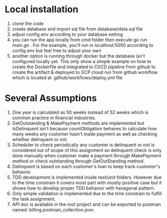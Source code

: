 # Local installation

1. clone the code
2. create database and import sql file from database/data.sql file
3. adjust config.env according to your database setting
4. you can run the app locally from cmd folder then execute go run main.go . For the example, you'll run in localhost:5050 according to config.env but feel free to adjust your own
5. another option is running through docker but the database isn't configured locally yet. This only show a simple example on how to create the Dockerfile and integrated to CI/CD pipeline from github to create the artifact & deployed to GCP cloud run from github workflow which is located at .github/workflows/deploy.yml file

# Several Assumptions

1. One year is calculated as 50 weeks instead of 52 weeks which is common practice in financial industries.
2. GetOutstanding & MakePayment methods are implemented but IsDelinquent isn't because countObligation behaves to calculate how many weeks any customer hasn't made payment as well as checking whether delinquent or not.
3. Scheduler to check periodically any customer is delinquent or not is considered out of scope of this assignment so delinquent check is only done manually when customer make a payment through MakePayment method or check outstanding through GetOutStanding method.
4. Delinquent is based on each customer's loan to keep track customer's behavior.
5. TDD development is implemented inside test/unit folders. However due to the time constrain it covers most part with mostly positive case but it shows how to develop proper TDD behavior with hexagonal pattern.
6. Only simple validation is implemented due to the time constrain to fulfill the task assignment.
7. API doc is available in the root project and can be exported to postman named: billing.postman_collection.json.